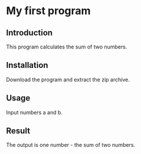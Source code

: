 # My first program

## Introduction
This program calculates the sum of two numbers.

## Installation
Download the program and extract the zip archive.

## Usage
Input numbers a and b.

## Result
The output is one number - the sum of two numbers.

